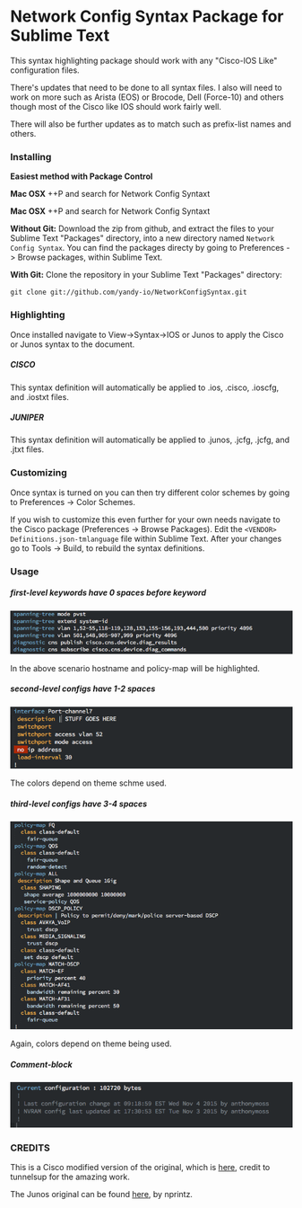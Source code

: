 # Network Config Syntax Package for Sublime Text

This syntax highlighting package should work with any "Cisco-IOS Like" configuration files.

There's updates that need to be done to all syntax files. I also will need to work on more such as Arista (EOS) or Brocode, Dell (Force-10) and others though most of the Cisco like IOS should work fairly well.

There will also be further updates as to match <VARIABLE NAMES> such as prefix-list names and others.

### Installing

**Easiest method with Package Control**

**Mac OSX**
<cmd>+<shift>+P and search for Network Config Syntaxt

**Mac OSX**
<ctrl>+<shift>+P and search for Network Config Syntaxt

**Without Git:** Download the zip from github, and extract the files to your Sublime Text "Packages" directory, into a new directory named `Network Config Syntax`. You can find the packages directy by going to Preferences -> Browse packages, within Sublime Text.

**With Git:** Clone the repository in your Sublime Text "Packages" directory:

    git clone git://github.com/yandy-io/NetworkConfigSyntax.git

### Highlighting
Once installed navigate to View->Syntax->IOS or Junos to apply the Cisco or Junos syntax to the document.

##### CISCO
This syntax definition will automatically be applied to .ios, .cisco, .ioscfg, and .iostxt files.

##### JUNIPER
This syntax definition will automatically be applied to .junos, .jcfg, .jcfg, and .jtxt files.

### Customizing
Once <NETWORK> syntax is turned on you can then try different color schemes by going to Preferences -> Color Schemes.

If you wish to customize this even further for your own needs navigate to the Cisco package (Preferences -> Browse Packages). Edit the `<VENDOR> Definitions.json-tmlanguage` file within Sublime Text. After your changes go to Tools -> Build, to rebuild the syntax definitions.

### Usage

##### first-level keywords have 0 spaces before keyword

![first-level](images/first-level.png)

In the above scenario hostname and policy-map will be highlighted.

##### second-level configs have 1-2 spaces

![second-level](images/second-level.png)

The colors depend on theme schme used.

##### third-level configs have 3-4 spaces

![third-level](images/third-level.png)

Again, colors depend on theme being used.

##### Comment-block

![comment-block](images/comment-block.png)

### CREDITS

This is a Cisco modified version of the original, which is <a href="https://github.com/tunnelsup/sublime-cisco-syntax" target="_blank">here</a>, credit to tunnelsup for the amazing work.

The Junos original can be found <a href="https://github.com/nprintz/junos-sublime-pkg" target="_blank">here</a>, by nprintz.